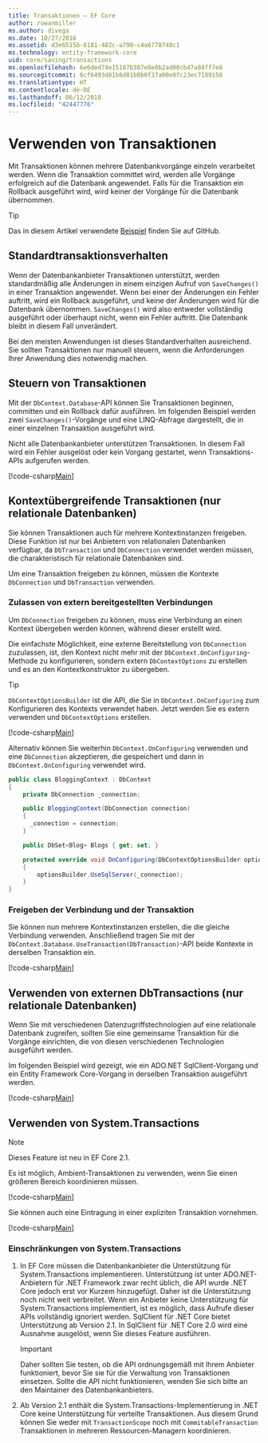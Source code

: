 ```yaml
---
title: Transaktionen – EF Core
author: rowanmiller
ms.author: divega
ms.date: 10/27/2016
ms.assetid: d3e6515b-8181-482c-a790-c4a6778748c1
ms.technology: entity-framework-core
uid: core/saving/transactions
ms.openlocfilehash: 6e6ded74e15187b387e8e0b2ad00cb47a84ff7e8
ms.sourcegitcommit: 6cf6493d81b6d81b0b0f37a00e0fc23ec7189158
ms.translationtype: HT
ms.contentlocale: de-DE
ms.lasthandoff: 06/12/2018
ms.locfileid: "42447776"
---
```

# <a name="using-transactions"></a>Verwenden von Transaktionen

Mit Transaktionen können mehrere Datenbankvorgänge einzeln verarbeitet werden. Wenn die Transaktion committet wird, werden alle Vorgänge erfolgreich auf die Datenbank angewendet. Falls für die Transaktion ein Rollback ausgeführt wird, wird keiner der Vorgänge für die Datenbank übernommen.

> [!TIP]  
> Das in diesem Artikel verwendete [Beispiel](https://github.com/aspnet/EntityFramework.Docs/tree/master/samples/core/Saving/Saving/Transactions/) finden Sie auf GitHub.

## <a name="default-transaction-behavior"></a>Standardtransaktionsverhalten

Wenn der Datenbankanbieter Transaktionen unterstützt, werden standardmäßig alle Änderungen in einem einzigen Aufruf von `SaveChanges()` in einer Transaktion angewendet. Wenn bei einer der Änderungen ein Fehler auftritt, wird ein Rollback ausgeführt, und keine der Änderungen wird für die Datenbank übernommen. `SaveChanges()` wird also entweder vollständig ausgeführt oder überhaupt nicht, wenn ein Fehler auftritt. Die Datenbank bleibt in diesem Fall unverändert.

Bei den meisten Anwendungen ist dieses Standardverhalten ausreichend. Sie sollten Transaktionen nur manuell steuern, wenn die Anforderungen Ihrer Anwendung dies notwendig machen.

## <a name="controlling-transactions"></a>Steuern von Transaktionen

Mit der `DbContext.Database`-API können Sie Transaktionen beginnen, committen und ein Rollback dafür ausführen. Im folgenden Beispiel werden zwei `SaveChanges()`-Vorgänge und eine LINQ-Abfrage dargestellt, die in einer einzelnen Transaktion ausgeführt wird.

Nicht alle Datenbankanbieter unterstützen Transaktionen. In diesem Fall wird ein Fehler ausgelöst oder kein Vorgang gestartet, wenn Transaktions-APIs aufgerufen werden.

[!code-csharp[Main](../../../samples/core/Saving/Saving/Transactions/ControllingTransaction/Sample.cs?name=Transaction&highlight=3,17,18,19)]

## <a name="cross-context-transaction-relational-databases-only"></a>Kontextübergreifende Transaktionen (nur relationale Datenbanken)

Sie können Transaktionen auch für mehrere Kontextinstanzen freigeben. Diese Funktion ist nur bei Anbietern von relationalen Datenbanken verfügbar, da `DbTransaction` und `DbConnection` verwendet werden müssen, die charakteristisch für relationale Datenbanken sind.

Um eine Transaktion freigeben zu können, müssen die Kontexte `DbConnection` und `DbTransaction` verwenden.

### <a name="allow-connection-to-be-externally-provided"></a>Zulassen von extern bereitgestellten Verbindungen

Um `DbConnection` freigeben zu können, muss eine Verbindung an einen Kontext übergeben werden können, während dieser erstellt wird.

Die einfachste Möglichkeit, eine externe Bereitstellung von `DbConnection` zuzulassen, ist, den Kontext nicht mehr mit der `DbContext.OnConfiguring`-Methode zu konfigurieren, sondern extern `DbContextOptions` zu erstellen und es an den Kontextkonstruktor zu übergeben.

> [!TIP]  
> `DbContextOptionsBuilder` ist die API, die Sie in `DbContext.OnConfiguring` zum Konfigurieren des Kontexts verwendet haben. Jetzt werden Sie es extern verwenden und `DbContextOptions` erstellen.

[!code-csharp[Main](../../../samples/core/Saving/Saving/Transactions/SharingTransaction/Sample.cs?name=Context&highlight=3,4,5)]

Alternativ können Sie weiterhin `DbContext.OnConfiguring` verwenden und eine `DbConnection` akzeptieren, die gespeichert und dann in `DbContext.OnConfiguring` verwendet wird.

``` csharp
public class BloggingContext : DbContext
{
    private DbConnection _connection;

    public BloggingContext(DbConnection connection)
    {
      _connection = connection;
    }

    public DbSet<Blog> Blogs { get; set; }

    protected override void OnConfiguring(DbContextOptionsBuilder optionsBuilder)
    {
        optionsBuilder.UseSqlServer(_connection);
    }
}
```

### <a name="share-connection-and-transaction"></a>Freigeben der Verbindung und der Transaktion

Sie können nun mehrere Kontextinstanzen erstellen, die die gleiche Verbindung verwenden. Anschließend tragen Sie mit der `DbContext.Database.UseTransaction(DbTransaction)`-API beide Kontexte in derselben Transaktion ein.

[!code-csharp[Main](../../../samples/core/Saving/Saving/Transactions/SharingTransaction/Sample.cs?name=Transaction&highlight=1,2,3,7,16,23,24,25)]

## <a name="using-external-dbtransactions-relational-databases-only"></a>Verwenden von externen DbTransactions (nur relationale Datenbanken)

Wenn Sie mit verschiedenen Datenzugriffstechnologien auf eine relationale Datenbank zugreifen, sollten Sie eine gemeinsame Transaktion für die Vorgänge einrichten, die von diesen verschiedenen Technologien ausgeführt werden.

Im folgenden Beispiel wird gezeigt, wie ein ADO.NET SqlClient-Vorgang und ein Entity Framework Core-Vorgang in derselben Transaktion ausgeführt werden.

[!code-csharp[Main](../../../samples/core/Saving/Saving/Transactions/ExternalDbTransaction/Sample.cs?name=Transaction&highlight=4,10,21,26,27,28)]

## <a name="using-systemtransactions"></a>Verwenden von System.Transactions

> [!NOTE]  
> Dieses Feature ist neu in EF Core 2.1.

Es ist möglich, Ambient-Transaktionen zu verwenden, wenn Sie einen größeren Bereich koordinieren müssen.

[!code-csharp[Main](../../../samples/core/Saving/Saving/Transactions/AmbientTransaction/Sample.cs?name=Transaction&highlight=1,2,3,26,27,28)]

Sie können auch eine Eintragung in einer expliziten Transaktion vornehmen.

[!code-csharp[Main](../../../samples/core/Saving/Saving/Transactions/CommitableTransaction/Sample.cs?name=Transaction&highlight=1,15,28,29,30)]

### <a name="limitations-of-systemtransactions"></a>Einschränkungen von System.Transactions  

1. In EF Core müssen die Datenbankanbieter die Unterstützung für System.Transactions implementieren. Unterstützung ist unter ADO.NET-Anbietern für .NET Framework zwar recht üblich, die API wurde .NET Core jedoch erst vor Kurzem hinzugefügt. Daher ist die Unterstützung noch nicht weit verbreitet. Wenn ein Anbieter keine Unterstützung für System.Transactions implementiert, ist es möglich, dass Aufrufe dieser APIs vollständig ignoriert werden. SqlClient für .NET Core bietet Unterstützung ab Version 2.1. In SqlClient für .NET Core 2.0 wird eine Ausnahme ausgelöst, wenn Sie dieses Feature ausführen. 

   > [!IMPORTANT]  
   > Daher sollten Sie testen, ob die API ordnungsgemäß mit Ihrem Anbieter funktioniert, bevor Sie sie für die Verwaltung von Transaktionen einsetzen. Sollte die API nicht funktionieren, wenden Sie sich bitte an den Maintainer des Datenbankanbieters. 

2. Ab Version 2.1 enthält die System.Transactions-Implementierung in .NET Core keine Unterstützung für verteilte Transaktionen. Aus diesem Grund können Sie weder mit `TransactionScope` noch mit `CommitableTransaction` Transaktionen in mehreren Ressourcen-Managern koordinieren. 
